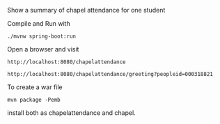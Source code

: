 
Show a summary of chapel attendance for one student


Compile and Run with 
	
	./mvnw spring-boot:run
	
	
	
Open a browser and visit

	http://localhost:8080/chapelattendance
	
	http://localhost:8080/chapelattendance/greeting?peopleid=000318821
	
To create a war file

	mvn package -Pemb

install both as chapelattendance and chapel.
